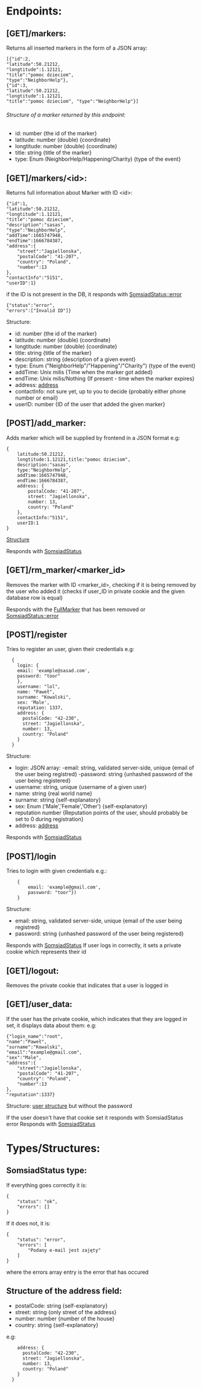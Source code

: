 # Endpoints:

## [GET]/markers:

Returns all inserted markers in the form of a JSON array:

```
[{"id":2,
"latitude":50.21212,
"longtitude":1.12121,
"title":"pomoc dzieciom",
"type":"NeighborHelp"},
{"id":3,
"latitude":50.21212,
"longtitude":1.12121,
"title":"pomoc dzieciom", "type":"NeighborHelp"}]
```
###### Structure of a marker returned by this endpoint:

- id: number {the id of the marker}
- latitude: number (double) {coordinate}
- longtitude: number (double) {coordinate}
- title: string {title of the marker}
- type: Enum (NeighborHelp/Happening/Charity) {type of the event}

## [GET]/markers/\<id>:

Returns full information about Marker with ID \<id>:

<a name="fullMarkerStructure"></a>
```
{"id":1,
"latitude":50.21212,
"longtitude":1.12121,
"title":"pomoc dzieciom",
"description":"sasas",
"type":"NeighborHelp",
"addTime":1665747948,
"endTime":1666784387,
"address":{
	"street":"Jagiellonska",
	"postalCode": "41-207",
	"country": "Poland",
	"number":13
},
"contactInfo":"5151",
"userID":1}
```

if the ID is not present in the DB, it responds with [SomsiadStatus::error](#somsiadError)

```
{"status":"error",
"errors":["Invalid ID"]}
```

<a name="markerStructure"></a>Structure:
- id: number {the id of the marker}
- latitude: number (double) {coordinate}
- longtitude: number (double) {coordinate}
- title: string {title of the marker}
- description: string {description of a given event}
- type: Enum ("NeighborHelp"/"Happening"/"Charity") {type of the event}
- addTime: Unix milis {Time when the marker got added}
- endTime: Unix milis/Nothing {If present - time when the marker expires}
- address: [address](#addressStructure)
- contactInfo: not sure yet, up to you to decide {probably either phone number or email}
- userID: number {ID of the user that added the given marker}

## [POST]/add_marker:
Adds marker which will be supplied by frontend in a JSON format
e.g:
```
{
	latitude:50.21212,
	longtitude:1.12121,title:"pomoc dzieciom",
	description:"sasas",
	type:"NeighborHelp",
	addTime:1665747948,
	endTime:1666784387,
	address: {
		postalCode: "41-207",
		street: "Jagiellonska",
		number: 13,
		country: "Poland"
	},
	contactInfo:"5151",
	userID:1
}
```
[Structure](#markerStructure)

Responds with [SomsiadStatus](#somsiadStatus)

## [GET]/rm_marker/\<marker_id>
Removes the marker with ID \<marker_id>, checking if it is being removed by the user who added it (checks if user_ID in private cookie and the given database row is equal)

Responds with the [FullMarker](#fullMarkerStructure) that has been removed or [SomsiadStatus::error](#somsiadError)

## [POST]/register
Tries to register an user, given their credentials
e.g:
```
  {
    login: {
	email: 'example@sasad.com',
	password: "toor"
    }, 
    username: "lol",
    name: "Paweł",
    surname: "Kowalski",
    sex: 'Male',
    reputation: 1337,
    address: {
      postalCode: "42-230",
      street: "Jagiellonska",
      number: 13,
      country: "Poland"
    }
  }
```
<a name="userStructure"></a>Structure:
- login: JSON array:
    -email: string, validated server-side, unique {email of the user being registred}
    -password: string {unhashed password of the user being registered}
- username: string, unique {username of a given user}
- name: string {real world name}
- surname: string {self-explanatory}
- sex: Enum ('Male','Female','Other') {self-explanatory}
- reputation number {Reputation points of the user, should probably be set to 0 during registration}
- address: [address](#addressStructure)

Responds with [SomsiadStatus](#somsiadStatus)

## [POST]/login
Tries to login with given credentials
e.g.:
```
	{
		email: 'example@gmail.com',
		password: "toor"})
	}
```
Structure:
- email: string, validated server-side, unique {email of the user being registred}
- password: string {unhashed password of the user being registered}

Responds with [SomsiadStatus](#somsiadStatus)
If user logs in correctly, it sets a private cookie which represents their id

## [GET]/logout:
Removes the private cookie that indicates that a user is logged in

## [GET]/user_data:
If the user has the private cookie, which indicates that they are logged in set, it displays data about them:
e.g:
```
{"login_name":"root",
"name":"Paweł",
"surname":"Kowalski",
"email":"example@gmail.com",
"sex":"Male",
"address":{
	"street":"Jagiellonska",
	"postalCode": "41-207",
	"country": "Poland",
	"number":13
},
"reputation":1337}
```
Structure:
[user structure](#userStructure) but without the password

If the user doesn't have that cookie set it responds with SomsiadStatus error
Responds with [SomsiadStatus](#somsiadStatus)

# Types/Structures: 

## <a name="somsiadStatus"></a>SomsiadStatus type:
If everything goes correctly it is:
```
{
    "status": "ok",
    "errors": []
}
```
<a name="somsiadError"></a>If it does not, it is:
```
{
    "status": "error",
    "errors": [
        "Podany e-mail jest zajęty"
    ]
}
```
where the errors array entry is the error that has occured

## <a name="addressStructure"></a>Structure of the address field:

- postalCode: string {self-explanatory}
- street: string {only street of the address}
- number: number {number of the house}
- country: string {self-explanatory}

e.g:
```
    address: {
      postalCode: "42-230",
      street: "Jagiellonska",
      number: 13,
      country: "Poland"
    }
  }
```
